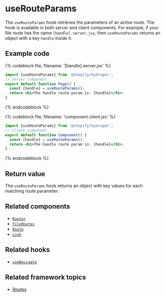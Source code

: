 # useRouteParams


The `useRouteParams` hook retrieves the parameters of an active route. The hook is available in both server and client components. For example, if your file route has the name `[handle].server.jsx`, then `useRouteParams` returns an object with a key `handle` inside it.

## Example code

{% codeblock file, filename: '[handle].server.jsx' %}

```jsx
import {useRouteParams} from '@shopify/hydrogen';
// Server component
export default function Page() {
  const {handle} = useRouteParams();
  return <h1>The handle route param is: {handle}</h1>;
}
```

{% endcodeblock %}

{% codeblock file, filename: 'component.client.jsx' %}

```jsx
import {useRouteParams} from '@shopify/hydrogen';
// Client component
export default function Component() {
  const {handle} = useRouteParams();
  return <h1>The handle route param is: {handle}</h1>;
}
```

{% endcodeblock %}

## Return value

The `useRouteParams` hook returns an object with key values for each matching route parameter.

## Related components

- [`Router`](/docs/components/framework/router.md)
- [`FileRoutes`](/docs/components/framework/fileroutes.md)
- [`Route`](/docs/components/framework/route.md)
- [`Link`](/docs/components/framework/link.md)

## Related hooks

- [`useNavigate`](/docs/hooks/framework/usenavigate.md)

## Related framework topics

- [Routes](https://shopify.dev/custom-storefronts/hydrogen/routing)
